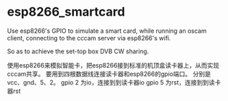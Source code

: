 # esp8266_smartcard

Use esp8266's GPIO to simulate a smart card,
while running an oscam client,
connecting to the cccam server via esp8266's wifi.

So as to achieve the set-top box DVB CW sharing.



使用esp8266来模拟智能卡，把esp8266接到标准的机顶盒读卡器上，从而实现cccam共享。
要用到四根数据线连接读卡器和esp8266的gpio端口。
分别是vcc、gnd、5、2。
gpio 2 为io，连接到到读卡器io
gpio 5 为rst，连接到到读卡器rst